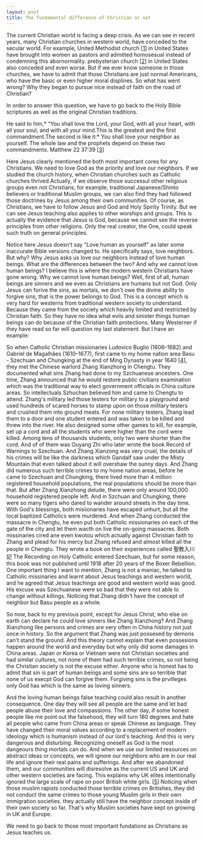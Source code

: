 ```yaml
---
layout: post
title: The fundamental difference of Christian or not
---
```


The current Christian world is facing a deep crisis. As we can see in recent years, many Christian churches in western world, have conceded to the secular world. For example, United Methodist church [[1]] in United States have brought into women as pastors and admitted homosesual instead of condemning this abornormality. prebysterian church [[2]] in United States also conceded and even worse. But if we ever know someone in those churches, we have to admit that those Christians are just normal Americans,
who have the basic or even higher moral displines. So what has went wrong? Why they began to pursue nice instead of faith on the road of Christian?

 In order to answer this question, we have to go back to the Holy Bible scriptures as well as the original Christian traditions. 

 He said to him,* “You shall love the Lord, your God, with all your heart, with all your soul, and with all your mind.This is the greatest and the first commandment.The second is like it:* You shall love your neighbor as yourself. The whole law and the prophets depend on these two commandments. Matthew 22 37:39 [[3]]

 Here Jesus clearly mentioned the both most important cores for any Christians. We need to love God as the priority and love our neighbors. If we studied the church history, when Christian churches such as Catholic churches thrived Actually, if we observe those successul other religious groups even not Christians, for example, traditional Japanese/Shinto believers or traditional Muslim groups, we can also find they had followed those doctrines by Jesus among their own communities. Of course, as Christians, we have to follow Jesus and God and Holy Spirity Trinity. But we can see Jesus teaching also applies to other worships and groups. This is actually the evidence that Jesus is God, because we cannot see the reverse principles from other religions. Only the real creator, the One, could speak such truth on general principles. 

Notice here Jesus doesn't say "Love human as yourself" as later some inaccurate Bible versions changed to. He specifically says, love neighbors. But why? Why Jesus asks us love our neighbors instead of love human beings. What are the differences between the two? And why we cannot love human beings? I believe this is where the modern western Christians have gone wrong. Why we cannot love human beings? Well, first of all, human beings are sinners and we even as Christians are humans but not God. Only Jesus can forive the sins, as mortals, we don't owe the divine ability to forgive sins, that is the power belongs to God. This is a concept which is very hard for westerns from traditional western society to understand. Because they came from the society which heavily limited and restricted by Christian faith. So they have no idea what evils and sinister things human beings can do because of the Christian faith protections. Many Westerner if they have read so far will question my last statement. But I have an example: 

So when Catholic Christian missionaries Ludovico Buglio (1606–1682) and Gabriel de Magalhães (1610–1677), first came to my home nation area Basu - Szechuan and Chungking at the end of Ming Dynasty in year 1640 [[4]], they met the Chinese warlord Zhang Xianzhong in Chengtu. They documented what sins Zhang had done to my Szchuanese ancesters. One time, Zhang announced that he would restore public civilians examination which was the traditional way to elect government officials in China culture areas. So intellectuals Szhuchan believed him and came to Chengtu to attend. Zhang's military led those testers for military to a playground and used hundreds of scared horses to stamp upon on those military testers and crushed them into ground meats. For none military testers, Zhang lead them to a door and one student entered and was taken to be killed and threw into the river. He also designed some other games to kill, for example, set up a cord and all the students who were higher than the cord were killed. Among tens of thousands students, only two were shorter than the cord. And of of them was Ouyang Zhi who later wrote the book Record of Warnings to Szechuan. And Zhang Xianzong was very cruel, the details of his crimes will be like the darkness which Gandalf saw under the Misty Mountain that even talked about it will overshaw the sunny days. And Zhang did numerous such terrible crimes to my home nation areas, before he came to Szechuan and Chungking, there lived more than 4 million registered household populations, the real populations should be more than that. But after Zhang Xianzhong delude, there were only around 100,000 household registered people left. And in Szchuan and Chungking, there were so many tigers who dared to wander around streets in the day time. With God's blessings, both misiionaries have escaped unhurt, but all the local baptized Catholics were murdered. And when Zhang conducted the massacre in Chengtu, he even put both Catholic missionaries on each of the gate of the city and let them wacth on live the on-going massacres. Both missinaries cired ane even kwotou which actually against Christian faith to Zhang and plead for his mercy but Zhang refused and almost killed all the people in Chengtu. They wrote a book on their experiences called 聖教入川記 The Recording on Holy Catholic entered Szechuan, but for some reason, this book was not published until 1918 after 20 years of the Boxer Rebellion. One important thing I want to mention, Zhang is not a maniac, he talked to Catholic missinaries and learnt about Jesus teachings and western world, and he agreed that Jesus teachings are good and western world was good. His excuse was Szechuanese were so bad that they were not able to change without killings. Noticing that Zhang didn't have the concept of neighbor but Basu people as a whole. 

So now, back to my previous point, except for Jesus Christ, who else on earth can declare he could love sinners like Zhang Xianzhong? And Zhang Xianzhong like persons and crimes are very often in China history not just once in history. So the argument that Zhang was just possesed by demons can't stand the ground. And this theory cannot explain that even possesions happen around the world and everyday but why only did some damages in China areas. Japan or Korea or Vietnam were not Christian societies and had similar cultures, not none of them had such terrible crimes, so not being the Christian society is not the excuse either. Anyone who is honest has to admit that sin is part of human beings and some sins are so terrible that none of us execpt God can forgive them. Forgiving sins is the prvilleges only God has which is the same as loving sinners.

And the loving human beings false teaching could also result in another consequence. One day they will see all people are the same and let bad people abuse their love and compassions. The other day, if some honest people like me point out the falsehood, they will turn 180 degrees and hate all people who came from China areas or speak Chinese as language. They have changed their moral values according to a replacement of modern ideology which is humanism instead of our lord's teaching. And this is very dangerous and disturbing. Recognizing oneself as God is the most dangeours thing mortals can do. And when we use our limited resources on abstract ideas or concepts, we will ignore our neighbors who are in our real life and ignore their real pains and sufferings. And after we abandoned them, and our communities will disresolve as the current US and UK and other western societies are facing. This explains why UK elites intentionally ignored the large scale of rape on poor British white girls. [[5]] Noticing when those muslim rapists conducted those terrible crimes on Britishes, they did not conduct the same crimes to those young Muslim girls in their own immigration societies. they actually still have the neighbor concept inside of their own society so far. That's why Muslim societies have kept on growing in UK and Europe. 

We need to go back to those most important fundations as Christians as Jesus teaches us. 




[1]: https://www.umc.org/en/content/ask-the-umc-what-is-the-churchs-position-on-homosexuality
[2]: https://www.pcusa.org/resource/church-and-homosexuality
[3]: https://bible.usccb.org/bible/matthew/22#:~:text=37j%20He%20said%20to,depend%20on%20these%20two%20commandments.%E2%80%9D
[4]: https://www.cuhk.edu.hk/ics/journal/articles/v52p065.pdf
[5]: https://www.newindianexpress.com/opinions/columns/ravi-shankar/2025/Jan/11/britains-rape-jihad

